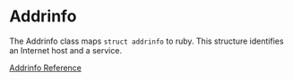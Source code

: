 # Addrinfo

The Addrinfo class maps `struct addrinfo` to ruby.  This structure identifies
an Internet host and a service.

[Addrinfo Reference](https://ruby-doc.org/stdlib-2.5.0/libdoc/socket/rdoc/Addrinfo.html)
